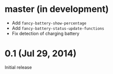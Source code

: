master (in development)
=======================

- Add `fancy-battery-show-percentage`
- Add `fancy-battery-status-update-functions`
- Fix detection of charging battery

0.1 (Jul 29, 2014)
==================

Initial release
